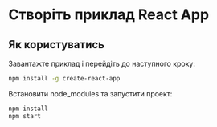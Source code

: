 # Створіть приклад React App

## Як користуватись

Завантажте приклад і перейдіть до наступного кроку:

```sh
npm install -g create-react-app
```

Встановити node_modules та запустити проект:

```sh
npm install
npm start
```


